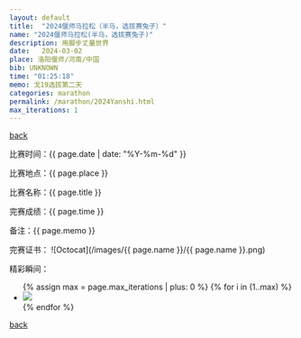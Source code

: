 ```yaml
---
layout: default
title:  "2024偃师马拉松（半马，选拔赛兔子）"
name: "2024偃师马拉松(半马，选拔赛兔子)"
description: 用脚步丈量世界
date:   2024-03-02
place: 洛阳偃师/河南/中国
bib: UNKNOWN
time: "01:25:18"
memo: 戈19选拔第二天
categories: marathon
permalink: /marathon/2024Yanshi.html
max_iterations: 1
---
```

[back](/marathon)

比赛时间：{{ page.date | date: "%Y-%m-%d" }}

比赛地点：{{ page.place }}

比赛名称：{{ page.title }}

完赛成绩：{{ page.time }}

备注：{{ page.memo }}

完赛证书：
![Octocat](/images/{{ page.name }}/{{ page.name }}.png)

精彩瞬间：
<ul>
{% assign max = page.max_iterations | plus: 0 %}
{% for i in (1..max) %}
    <li><img src="/images/{{ page.name }}/{{ page.name }}-{{ i }}.jpeg"></li>
{% endfor %}
</ul>

[back](/marathon)
